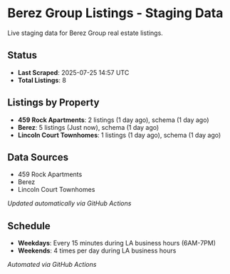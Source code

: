 # Berez Group Listings - Staging Data

Live staging data for Berez Group real estate listings.

## Status

- **Last Scraped**: 2025-07-25 14:57 UTC
- **Total Listings**: 8

## Listings by Property

- **459 Rock Apartments**: 2 listings (1 day ago), schema (1 day ago)
- **Berez**: 5 listings (Just now), schema (1 day ago)
- **Lincoln Court Townhomes**: 1 listings (1 day ago), schema (1 day ago)

## Data Sources

- 459 Rock Apartments
- Berez
- Lincoln Court Townhomes

*Updated automatically via GitHub Actions*

## Schedule

- **Weekdays**: Every 15 minutes during LA business hours (6AM-7PM)
- **Weekends**: 4 times per day during LA business hours

*Automated via GitHub Actions*
